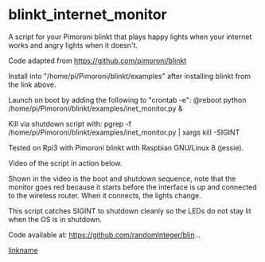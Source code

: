 # blinkt_internet_monitor
A script for your Pimoroni blinkt that plays happy lights when your internet works and angry lights when it doesn't.

Code adapted from https://github.com/pimoroni/blinkt

Install into "/home/pi/Pimoroni/blinkt/examples" after installing blinkt from
the link above.

Launch on boot by adding the following to "crontab -e":
@reboot python /home/pi/Pimoroni/blinkt/examples/inet_monitor.py &

Kill via shutdown script with:
pgrep -f /home/pi/Pimoroni/blinkt/examples/inet_monitor.py | xargs kill -SIGINT

Tested on Rpi3 with Pimoroni blinkt with Raspbian GNU/Linux 8 (jessie).

Video of the script in action below.  

Shown in the video is the boot and shutdown sequence, note that the monitor goes red because it starts before the interface is up and connected to the wireless router.  When it connects, the lights change.  

This script catches SIGINT to shutdown cleanly so the LEDs do not stay lit when the OS is in shutdown.

Code available at:  https://github.com/randomInteger/blin...

[linkname](https://www.youtube.com/watch?v=_w-22ylveE4)
